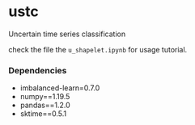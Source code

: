 # ustc

Uncertain time series classification

check the file the  `u_shapelet.ipynb` for usage tutorial.

### Dependencies

- imbalanced-learn=0.7.0
- numpy==1.19.5
- pandas==1.2.0
- sktime==0.5.1